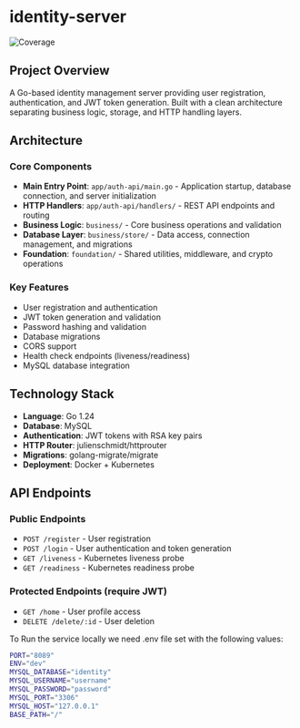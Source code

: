 # identity-server
![Coverage](https://img.shields.io/badge/Coverage-72.1%25-brightgreen)

## Project Overview
A Go-based identity management server providing user registration, authentication, and JWT token generation. Built with a clean architecture separating business logic, storage, and HTTP handling layers.

## Architecture

### Core Components
- **Main Entry Point**: `app/auth-api/main.go` - Application startup, database connection, and server initialization
- **HTTP Handlers**: `app/auth-api/handlers/` - REST API endpoints and routing
- **Business Logic**: `business/` - Core business operations and validation
- **Database Layer**: `business/store/` - Data access, connection management, and migrations
- **Foundation**: `foundation/` - Shared utilities, middleware, and crypto operations

### Key Features
- User registration and authentication
- JWT token generation and validation
- Password hashing and validation
- Database migrations
- CORS support
- Health check endpoints (liveness/readiness)
- MySQL database integration

## Technology Stack
- **Language**: Go 1.24
- **Database**: MySQL
- **Authentication**: JWT tokens with RSA key pairs
- **HTTP Router**: julienschmidt/httprouter
- **Migrations**: golang-migrate/migrate
- **Deployment**: Docker + Kubernetes

## API Endpoints

### Public Endpoints
- `POST /register` - User registration
- `POST /login` - User authentication and token generation
- `GET /liveness` - Kubernetes liveness probe
- `GET /readiness` - Kubernetes readiness probe

### Protected Endpoints (require JWT)
- `GET /home` - User profile access
- `DELETE /delete/:id` - User deletion

To Run the service locally we need .env file set with the following values:

```bash
PORT="8089"
ENV="dev"
MYSQL_DATABASE="identity"
MYSQL_USERNAME="username"
MYSQL_PASSWORD="password"
MYSQL_PORT="3306"
MYSQL_HOST="127.0.0.1"
BASE_PATH="/"
```